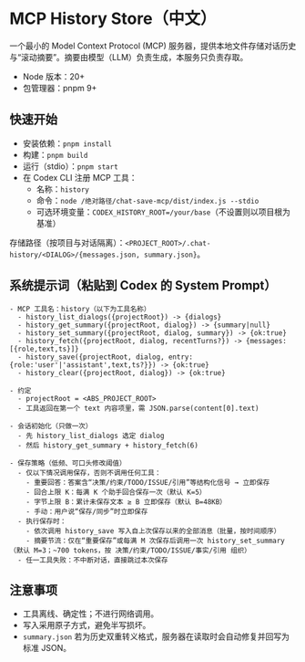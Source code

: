 # MCP History Store（中文）

一个最小的 Model Context Protocol (MCP) 服务器，提供本地文件存储对话历史与“滚动摘要”。摘要由模型（LLM）负责生成，本服务只负责存取。

- Node 版本：20+
- 包管理器：pnpm 9+

## 快速开始
- 安装依赖：`pnpm install`
- 构建：`pnpm build`
- 运行（stdio）：`pnpm start`
- 在 Codex CLI 注册 MCP 工具：
  - 名称：`history`
  - 命令：`node /绝对路径/chat-save-mcp/dist/index.js --stdio`
  - 可选环境变量：`CODEX_HISTORY_ROOT=/your/base`（不设置则以项目根为基准）

存储路径（按项目与对话隔离）：`<PROJECT_ROOT>/.chat-history/<DIALOG>/{messages.json, summary.json}`。

## 系统提示词（粘贴到 Codex 的 System Prompt）
```text
- MCP 工具名：history（以下为工具名称）
  - history_list_dialogs({projectRoot}) -> {dialogs}
  - history_get_summary({projectRoot, dialog}) -> {summary|null}
  - history_set_summary({projectRoot, dialog, summary}) -> {ok:true}
  - history_fetch({projectRoot, dialog, recentTurns?}) -> {messages:[{role,text,ts}]}
  - history_save({projectRoot, dialog, entry:{role:'user'|'assistant',text,ts?}}) -> {ok:true}
  - history_clear({projectRoot, dialog}) -> {ok:true}

- 约定
  - projectRoot = <ABS_PROJECT_ROOT>
  - 工具返回在第一个 text 内容项里，需 JSON.parse(content[0].text)

- 会话初始化（只做一次）
  - 先 history_list_dialogs 选定 dialog
  - 然后 history_get_summary + history_fetch(6)

- 保存策略（低频、可口头修改阈值）
  - 仅以下情况调用保存，否则不调用任何工具：
    - 重要回答：答案含“决策/约束/TODO/ISSUE/引用”等结构化信号 → 立即保存
    - 回合上限 K：每满 K 个助手回合保存一次（默认 K=5）
    - 字节上限 B：累计未保存文本 ≥ B 立即保存（默认 B=48KB）
    - 手动：用户说“保存/同步”时立即保存
  - 执行保存时：
    - 依次调用 history_save 写入自上次保存以来的全部消息（批量，按时间顺序）
    - 摘要节流：仅在“重要保存”或每满 M 次保存后调用一次 history_set_summary（默认 M=3；~700 tokens，按 决策/约束/TODO/ISSUE/事实/引用 组织）
  - 任一工具失败：不中断对话，直接跳过本次保存
```

## 注意事项
- 工具离线、确定性；不进行网络调用。
- 写入采用原子方式，避免半写损坏。
- `summary.json` 若为历史双重转义格式，服务器在读取时会自动修复并回写为标准 JSON。
